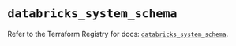 # `databricks_system_schema`

Refer to the Terraform Registry for docs: [`databricks_system_schema`](https://registry.terraform.io/providers/databricks/databricks/1.75.0/docs/resources/system_schema).

